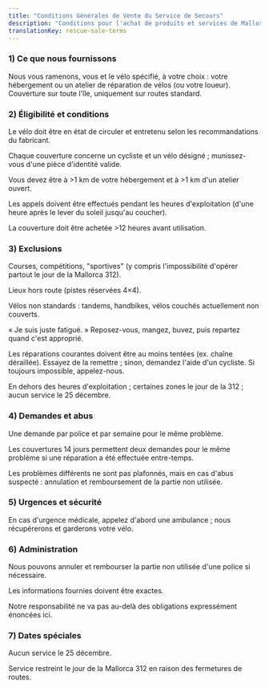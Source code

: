 ```yaml
---
title: "Conditions Générales de Vente du Service de Secours"
description: "Conditions pour l'achat de produits et services de Mallorca Bicycle Rescue."
translationKey: rescue-sale-terms
---
```


### 1) Ce que nous fournissons

Nous vous ramenons, vous et le vélo spécifié, à votre choix : votre hébergement ou un atelier de réparation de vélos (ou votre loueur). Couverture sur toute l'île, uniquement sur routes standard.

### 2) Éligibilité et conditions

Le vélo doit être en état de circuler et entretenu selon les recommandations du fabricant.

Chaque couverture concerne un cycliste et un vélo désigné ; munissez-vous d'une pièce d'identité valide.

Vous devez être à >1 km de votre hébergement et à >1 km d'un atelier ouvert.

Les appels doivent être effectués pendant les heures d'exploitation (d'une heure après le lever du soleil jusqu'au coucher).

La couverture doit être achetée >12 heures avant utilisation.

### 3) Exclusions

Courses, compétitions, "sportives" (y compris l'impossibilité d'opérer partout le jour de la Mallorca 312).

Lieux hors route (pistes réservées 4×4).

Vélos non standards : tandems, handbikes, vélos couchés actuellement non couverts.

« Je suis juste fatigué. » Reposez-vous, mangez, buvez, puis repartez quand c'est approprié.

Les réparations courantes doivent être au moins tentées (ex. chaîne déraillée). Essayez de la remettre ; sinon, demandez l'aide d'un cycliste. Si toujours impossible, appelez-nous.

En dehors des heures d'exploitation ; certaines zones le jour de la 312 ; aucun service le 25 décembre.

### 4) Demandes et abus

Une demande par police et par semaine pour le même problème.

Les couvertures 14 jours permettent deux demandes pour le même problème si une réparation a été effectuée entre-temps.

Les problèmes différents ne sont pas plafonnés, mais en cas d'abus suspecté : annulation et remboursement de la partie non utilisée.

### 5) Urgences et sécurité

En cas d'urgence médicale, appelez d'abord une ambulance ; nous récupérerons et garderons votre vélo.

### 6) Administration

Nous pouvons annuler et rembourser la partie non utilisée d'une police si nécessaire.

Les informations fournies doivent être exactes.

Notre responsabilité ne va pas au-delà des obligations expressément énoncées ici.

### 7) Dates spéciales

Aucun service le 25 décembre.

Service restreint le jour de la Mallorca 312 en raison des fermetures de routes.
